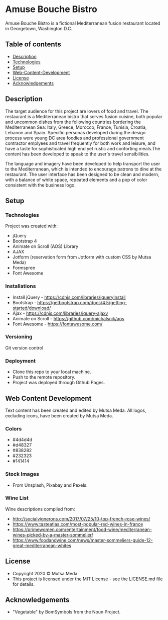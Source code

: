 # Amuse Bouche Bistro 
Amuse Bouche Bistro is a fictional Mediterranean fusion restaurant located in Georgetown, Washington D.C.

## Table of contents

* [Description](#description)
* [Technologies](#technologies)
* [Setup](#setup)
* [Web-Content-Development](#web-content-development)
* [License](#license)
* [Acknowledgements](#acknowledgements)

## Description

The target audience for this project are lovers of food and travel. The restaurant is a Mediterranean bistro that serves fusion cuisine, both popular and uncommon dishes from the following countries bordering the Mediterranean Sea: Italy, Greece, Morocco, France, Tunisia, Croatia, Lebanon and Spain. Specific personas developed during the design process were young DC area foodies and professional government contractor emplyees and travel frequently for both work and leisure, and have a taste for sophisticated high end yet rustic and conforting meals.The content has been developed to speak to the user's travel sensibilities. 

The language and imagery have been developed to help transport the user to the Mediterranean, which is intended to encourage patrons to dine at the restaurant. The user interface has been designed to be clean and modern, with a balance of white space, repeated elements and a pop of color consistent with the business logo.

## Setup

### Technologies

Project was created with:

* jQuery 
* Bootstrap 4
* Animate on Scroll (AOS) Library
* AJAX
* Jotform (reservation form from Jotform with custom CSS by Mutsa Meda)
* Formspree 
* Font Awesome

### Installations

* Install jQuery - https://cdnjs.com/libraries/jqueryInstall 
* Bootstrap - https://getbootstrap.com/docs/4.5/getting-started/download/
* Ajax - https://cdnjs.com/libraries/jquery-ajaxy
* Animate on Scroll - https://github.com/michalsnik/aos
* Font Awesome - https://fontawesome.com/

### Versioning

Git version control

### Deployment

* Clone this repo to your local machine.
* Push to the remote repository. 
* Project was deployed through Github Pages.

## Web Content Development

Text content has been created and edited by Mutsa Meda. All logos, excluding icons, have been created by Mutsa Meda. 

### Colors

* #4d4d4d
* #d48327
* #838282
* #232323
* #141414

### Stock Images 

* From Unsplash, Pixabay and Pexels.

### Wine List

Wine descriptions compiled from:

* http://socialvignerons.com/2017/07/25/10-top-french-rose-wines/
* https://www.tasteatlas.com/most-popular-red-wines-in-france
* https://primewomen.com/entertainment/food-wine/mediterranean-wines-picked-by-a-master-sommelier/
* https://www.foodandwine.com/news/master-sommeliers-guide-12-great-mediterranean-whites

## License

* Copyright 2020 © Mutsa Meda
* This project is licensed under the MIT License - see the LICENSE.md file for details.

## Acknowledgements

* "Vegetable" by BomSymbols from the Noun Project.

